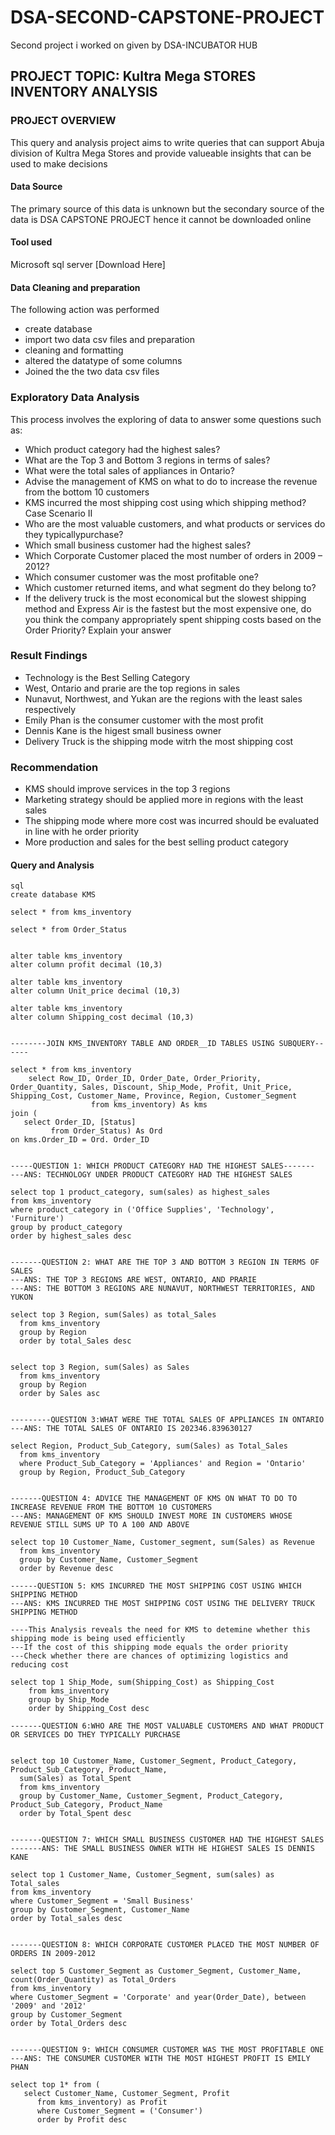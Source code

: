 # DSA-SECOND-CAPSTONE-PROJECT
Second project i worked on given by DSA-INCUBATOR HUB

## PROJECT TOPIC: Kultra Mega STORES INVENTORY ANALYSIS
### PROJECT OVERVIEW
This query and analysis project aims to write queries that can support Abuja division of Kultra Mega Stores and provide valueable insights that can be used to make decisions

#### Data Source 
The primary source of this data is unknown but the secondary source of the data is DSA CAPSTONE PROJECT hence it cannot be downloaded online 

#### Tool used
Microsoft sql server [Download Here]

#### Data Cleaning and preparation
The following action was performed
* create database
* import  two data csv files and preparation
* cleaning and formatting
* altered the datatype of some columns
* Joined the the two data csv files

### Exploratory Data Analysis
This process involves the exploring of data to answer some questions such as:

* Which product category had the highest sales?
* What are the Top 3 and Bottom 3 regions in terms of sales?
* What were the total sales of appliances in Ontario?
* Advise the management of KMS on what to do to increase the revenue from the bottom 10 customers
* KMS incurred the most shipping cost using which shipping method?Case Scenario II
* Who are the most valuable customers, and what products or services do they typicallypurchase?
* Which small business customer had the highest sales?
* Which Corporate Customer placed the most number of orders in 2009 – 2012?
* Which consumer customer was the most profitable one?
* Which customer returned items, and what segment do they belong to?
* If the delivery truck is the most economical but the slowest shipping method and
Express Air is the fastest but the most expensive one, do you think the company
appropriately spent shipping costs based on the Order Priority? Explain your answer

### Result Findings
* Technology is the Best Selling Category
* West, Ontario and prarie are the top regions in sales
* Nunavut, Northwest, and Yukan are the regions with the least sales respectively
* Emily Phan is the consumer customer with the most profit
* Dennis Kane is the higest small business owner
* Delivery Truck is the shipping mode witrh the most shipping cost

### Recommendation
* KMS should improve services in the top 3 regions
* Marketing strategy should be applied more in regions with the least sales
* The shipping mode where more cost was incurred should be evaluated in line with he order priority
* More production and sales for the best selling product category


#### Query and Analysis

  ```
  sql
create database KMS

select * from kms_inventory

select * from Order_Status


alter table kms_inventory
alter column profit decimal (10,3)

alter table kms_inventory
alter column Unit_price decimal (10,3)

alter table kms_inventory
alter column Shipping_cost decimal (10,3)


--------JOIN KMS_INVENTORY TABLE AND ORDER__ID TABLES USING SUBQUERY------

select * from kms_inventory
      select Row_ID, Order_ID, Order_Date, Order_Priority, Order_Quantity, Sales, Discount, Ship_Mode, Profit, Unit_Price, Shipping_Cost, Customer_Name, Province, Region, Customer_Segment
	                from kms_inventory) As kms
join (
     select Order_ID, [Status]
	       from Order_Status) As Ord
on kms.Order_ID = Ord. Order_ID


-----QUESTION 1: WHICH PRODUCT CATEGORY HAD THE HIGHEST SALES-------
---ANS: TECHNOLOGY UNDER PRODUCT CATEGORY HAD THE HIGHEST SALES

select top 1 product_category, sum(sales) as highest_sales 
from kms_inventory
where product_category in ('Office Supplies', 'Technology', 'Furniture')
group by product_category
order by highest_sales desc


-------QUESTION 2: WHAT ARE THE TOP 3 AND BOTTOM 3 REGION IN TERMS OF SALES
 ---ANS: THE TOP 3 REGIONS ARE WEST, ONTARIO, AND PRARIE
 ---ANS: THE BOTTOM 3 REGIONS ARE NUNAVUT, NORTHWEST TERRITORIES, AND YUKON

select top 3 Region, sum(Sales) as total_Sales 
	from kms_inventory
	group by Region
	order by total_Sales desc
	

select top 3 Region, sum(Sales) as Sales 
	from kms_inventory
	group by Region
	order by Sales asc


---------QUESTION 3:WHAT WERE THE TOTAL SALES OF APPLIANCES IN ONTARIO
---ANS: THE TOTAL SALES OF ONTARIO IS 202346.839630127

select Region, Product_Sub_Category, sum(Sales) as Total_Sales
	from kms_inventory
	where Product_Sub_Category = 'Appliances' and Region = 'Ontario'
	group by Region, Product_Sub_Category


-------QUESTION 4: ADVICE THE MANAGEMENT OF KMS ON WHAT TO DO TO INCREASE REVENUE FROM THE BOTTOM 10 CUSTOMERS
---ANS: MANAGEMENT OF KMS SHOULD INVEST MORE IN CUSTOMERS WHOSE REVENUE STILL SUMS UP TO A 100 AND ABOVE 

select top 10 Customer_Name, Customer_segment, sum(Sales) as Revenue 
	from kms_inventory
	group by Customer_Name, Customer_Segment
	order by Revenue desc

------QUESTION 5: KMS INCURRED THE MOST SHIPPING COST USING WHICH SHIPPING METHOD
---ANS: KMS INCURRED THE MOST SHIPPING COST USING THE DELIVERY TRUCK SHIPPING METHOD

----This Analysis reveals the need for KMS to detemine whether this shipping mode is being used efficiently
---If the cost of this shipping mode equals the order priority
---Check whether there are chances of optimizing logistics and reducing cost

select top 1 Ship_Mode, sum(Shipping_Cost) as Shipping_Cost
	  from kms_inventory
	  group by Ship_Mode
	  order by Shipping_Cost desc

-------QUESTION 6:WHO ARE THE MOST VALUABLE CUSTOMERS AND WHAT PRODUCT OR SERVICES DO THEY TYPICALLY PURCHASE


select top 10 Customer_Name, Customer_Segment, Product_Category, Product_Sub_Category, Product_Name,
    sum(Sales) as Total_Spent
	from kms_inventory
	group by Customer_Name, Customer_Segment, Product_Category, Product_Sub_Category, Product_Name
	order by Total_Spent desc


-------QUESTION 7: WHICH SMALL BUSINESS CUSTOMER HAD THE HIGHEST SALES
-------ANS: THE SMALL BUSINESS OWNER WITH HE HIGHEST SALES IS DENNIS KANE

select top 1 Customer_Name, Customer_Segment, sum(sales) as Total_sales 
from kms_inventory
where Customer_Segment = 'Small Business'
group by Customer_Segment, Customer_Name
order by Total_sales desc


-------QUESTION 8: WHICH CORPORATE CUSTOMER PLACED THE MOST NUMBER OF ORDERS IN 2009-2012

select top 5 Customer_Segment as Customer_Segment, Customer_Name, count(Order_Quantity) as Total_Orders
from kms_inventory
where Customer_Segment = 'Corporate' and year(Order_Date), between '2009' and '2012'
group by Customer_Segment
order by Total_Orders desc


-------QUESTION 9: WHICH CONSUMER CUSTOMER WAS THE MOST PROFITABLE ONE
---ANS: THE CONSUMER CUSTOMER WITH THE MOST HIGHEST PROFIT IS EMILY PHAN 

select top 1* from (
     select Customer_Name, Customer_Segment, Profit
	    from kms_inventory) as Profit
		where Customer_Segment = ('Consumer')
		order by Profit desc



